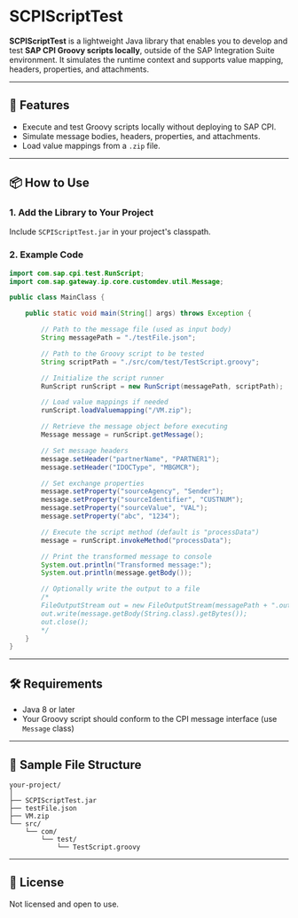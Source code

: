 # SCPIScriptTest

**SCPIScriptTest** is a lightweight Java library that enables you to develop and test **SAP CPI Groovy scripts locally**, outside of the SAP Integration Suite environment. It simulates the runtime context and supports value mapping, headers, properties, and attachments.

---

## 🚀 Features

- Execute and test Groovy scripts locally without deploying to SAP CPI.
- Simulate message bodies, headers, properties, and attachments.
- Load value mappings from a `.zip` file.

---

## 📦 How to Use

### 1. Add the Library to Your Project

Include `SCPIScriptTest.jar` in your project's classpath.

### 2. Example Code

```java
import com.sap.cpi.test.RunScript;
import com.sap.gateway.ip.core.customdev.util.Message;

public class MainClass {

    public static void main(String[] args) throws Exception {

        // Path to the message file (used as input body)
        String messagePath = "./testFile.json";

        // Path to the Groovy script to be tested
        String scriptPath = "./src/com/test/TestScript.groovy";

        // Initialize the script runner
        RunScript runScript = new RunScript(messagePath, scriptPath);

        // Load value mappings if needed
        runScript.loadValuemapping("/VM.zip");

        // Retrieve the message object before executing
        Message message = runScript.getMessage();

        // Set message headers
        message.setHeader("partnerName", "PARTNER1");
        message.setHeader("IDOCType", "MBGMCR");

        // Set exchange properties
        message.setProperty("sourceAgency", "Sender");
        message.setProperty("sourceIdentifier", "CUSTNUM");
        message.setProperty("sourceValue", "VAL");
        message.setProperty("abc", "1234");

        // Execute the script method (default is "processData")
        message = runScript.invokeMethod("processData");

        // Print the transformed message to console
        System.out.println("Transformed message:");
        System.out.println(message.getBody());

        // Optionally write the output to a file
        /*
        FileOutputStream out = new FileOutputStream(messagePath + ".out");
        out.write(message.getBody(String.class).getBytes());
        out.close();
        */
    }
}
```

---

## 🛠 Requirements

- Java 8 or later
- Your Groovy script should conform to the CPI message interface (use `Message` class)

---

## 📁 Sample File Structure

```
your-project/
│
├── SCPIScriptTest.jar
├── testFile.json
├── VM.zip
└── src/
    └── com/
        └── test/
            └── TestScript.groovy
```

---

## 📄 License

Not licensed and open to use.